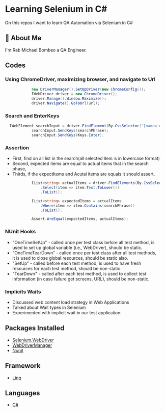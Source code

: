 
# Learning Selenium in C#

On this repos I want to learn QA Automation via Selenium in C#

## 🚀 About Me
I'm Rab Michael Bombeo a QA Engineer.

## Codes

### Using ChromeDriver, maximizing browser, and navigate to Url
```C#
            new DriverManager().SetUpDriver(new ChromeConfig());
            IWebDriver driver = new ChromeDriver();
            driver.Manage().Window.Maximize();
            driver.Navigate().GoToUrl(url);
```
### Search and EnterKeys
```C#
  IWebElement searchInput = driver.FindElement(By.CssSelector("[name='q']"));
            searchInput.SendKeys(searchPhrase);
            searchInput.SendKeys(Keys.Enter);
```
### Assertion

 - First, find on all list in the search(all selected item is in lowercase format)
 - Second, expected items are equal to actual items that in the search phase,
 - Thirds, if the expectItems and Acutal items are equals it should assert.
```C#
            IList<string> actualItems = driver.FindElements(By.CssSelector(".repo-list-item"))
                .Select(item => item.Text.ToLower())
                .ToList();

            IList<string> expectedItems = actualItems
                .Where(item => item.Contains(searchPhrase))
                .ToList();

            Assert.AreEqual(expectedItems, actualItems);
```

### NUnit Hooks

 - "OneTimeSetUp" - called once per test class before all test method, is used to set up global variable (i.e., WebDriver), should be static.
 - "OneTimeTearDown" - called once per test class after all test methods, it is used to close global resources, should be static also. 
 - "SetUp" - called before each test method, is used to have fresh resources for each test method, should be non-static
 - "TearDown" - called after each test method, is used to collect test information (in case failure get screens, URL), should be non-static.

### Implicits Waits
 - Discussed web content load strategy in Web Applications
 - Talked about Wait types in Selenium
 - Experimented with implicit wait in our test application




## Packages Installed

 - [Selenium.WebDriver](https://www.selenium.dev/documentation/webdriver/)
 - [WebDriverManager](https://www.selenium.dev/documentation/webdriver/)
 - [Nunit](https://nunit.org/)
 
## Framework

 - [Linq](https://www.c-sharpcorner.com/UploadFile/72d20e/concept-of-linq-with-C-Sharp/)

## Languages

 - [C#](https://docs.microsoft.com/en-us/dotnet/csharp/)

